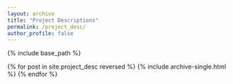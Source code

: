 ```yaml
---
layout: archive
title: "Project Descriptions"
permalink: /project_desc/
author_profile: false
---
```


{% include base_path %}

{% for post in site.project_desc reversed %}
  {% include archive-single.html %}
{% endfor %}